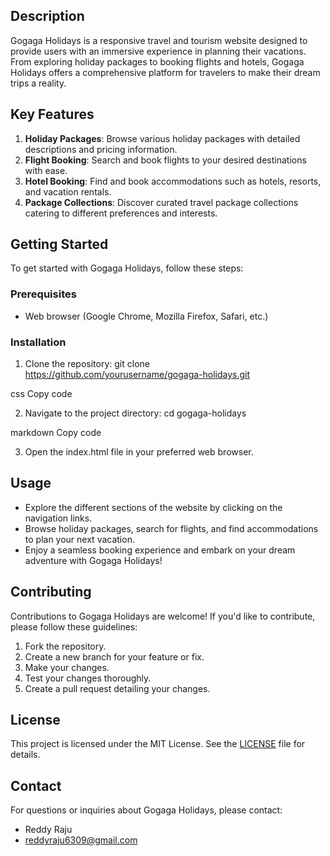 ## Description

Gogaga Holidays is a responsive travel and tourism website designed to provide users with an immersive experience in planning their vacations. From exploring holiday packages to booking flights and hotels, Gogaga Holidays offers a comprehensive platform for travelers to make their dream trips a reality.

## Key Features

1. **Holiday Packages**: Browse various holiday packages with detailed descriptions and pricing information.
2. **Flight Booking**: Search and book flights to your desired destinations with ease.
3. **Hotel Booking**: Find and book accommodations such as hotels, resorts, and vacation rentals.
4. **Package Collections**: Discover curated travel package collections catering to different preferences and interests.

## Getting Started

To get started with Gogaga Holidays, follow these steps:

### Prerequisites

- Web browser (Google Chrome, Mozilla Firefox, Safari, etc.)

### Installation

1. Clone the repository:
git clone https://github.com/yourusername/gogaga-holidays.git

css
Copy code

2. Navigate to the project directory:
cd gogaga-holidays

markdown
Copy code

3. Open the index.html file in your preferred web browser.

## Usage

- Explore the different sections of the website by clicking on the navigation links.
- Browse holiday packages, search for flights, and find accommodations to plan your next vacation.
- Enjoy a seamless booking experience and embark on your dream adventure with Gogaga Holidays!

## Contributing

Contributions to Gogaga Holidays are welcome! If you'd like to contribute, please follow these guidelines:

1. Fork the repository.
2. Create a new branch for your feature or fix.
3. Make your changes.
4. Test your changes thoroughly.
5. Create a pull request detailing your changes.

## License

This project is licensed under the MIT License. See the [LICENSE](LICENSE) file for details.

## Contact

For questions or inquiries about Gogaga Holidays, please contact:
- Reddy Raju
- reddyraju6309@gmail.com
